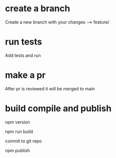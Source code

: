 # create a branch 
Create a new branch with your changes --> feature/<branch-name>

# run tests 
Add tests and run 

# make a pr 
After pr is reviewed it will be merged to main

# build compile and publish 
npm version <next-version>

npm run build 

commit to git repo 

npm publish
